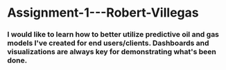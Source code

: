 # Assignment-1---Robert-Villegas

### I would like to learn how to better utilize predictive oil and gas models I've created for end users/clients. Dashboards and visualizations are always key for demonstrating what's been done. 
